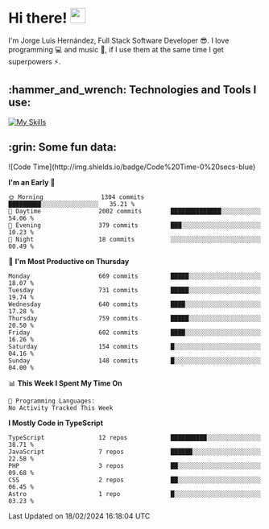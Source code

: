 <h1 align="left">
 <abc>
  <br>Hi there! <img src="https://user-images.githubusercontent.com/42378118/110234147-e3259600-7f4e-11eb-95be-0c4047144dea.gif" width="30"><br>
 </abc>
</h1>

I'm Jorge Luis Hernández, Full Stack Software Developer :sunglasses:. I love programming :computer: and music :musical_score:, if I use them at the same time I get superpowers :zap:. 


<h2 align="left">:hammer_and_wrench: Technologies and Tools I use:</h2>

[![My Skills](https://skillicons.dev/icons?i=js,ts,html,css,py,vue,react,next,nest,postgres,mysql)](https://skillicons.dev)

<h2 align="left">:grin: Some fun data:</h2>
<!--START_SECTION:waka-->
![Code Time](http://img.shields.io/badge/Code%20Time-0%20secs-blue)

**I'm an Early 🐤** 

```text
🌞 Morning                1304 commits        █████████░░░░░░░░░░░░░░░░   35.21 % 
🌆 Daytime                2002 commits        ██████████████░░░░░░░░░░░   54.06 % 
🌃 Evening                379 commits         ███░░░░░░░░░░░░░░░░░░░░░░   10.23 % 
🌙 Night                  18 commits          ░░░░░░░░░░░░░░░░░░░░░░░░░   00.49 % 
```
📅 **I'm Most Productive on Thursday** 

```text
Monday                   669 commits         █████░░░░░░░░░░░░░░░░░░░░   18.07 % 
Tuesday                  731 commits         █████░░░░░░░░░░░░░░░░░░░░   19.74 % 
Wednesday                640 commits         ████░░░░░░░░░░░░░░░░░░░░░   17.28 % 
Thursday                 759 commits         █████░░░░░░░░░░░░░░░░░░░░   20.50 % 
Friday                   602 commits         ████░░░░░░░░░░░░░░░░░░░░░   16.26 % 
Saturday                 154 commits         █░░░░░░░░░░░░░░░░░░░░░░░░   04.16 % 
Sunday                   148 commits         █░░░░░░░░░░░░░░░░░░░░░░░░   04.00 % 
```


📊 **This Week I Spent My Time On** 

```text
💬 Programming Languages: 
No Activity Tracked This Week
```

**I Mostly Code in TypeScript** 

```text
TypeScript               12 repos            ██████████░░░░░░░░░░░░░░░   38.71 % 
JavaScript               7 repos             ██████░░░░░░░░░░░░░░░░░░░   22.58 % 
PHP                      3 repos             ██░░░░░░░░░░░░░░░░░░░░░░░   09.68 % 
CSS                      2 repos             ██░░░░░░░░░░░░░░░░░░░░░░░   06.45 % 
Astro                    1 repo              █░░░░░░░░░░░░░░░░░░░░░░░░   03.23 % 
```




 Last Updated on 18/02/2024 16:18:04 UTC
<!--END_SECTION:waka-->
